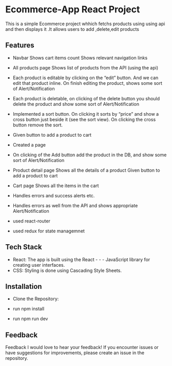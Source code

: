 
# Ecommerce-App React Project

This is a simple Ecommerce project whhich fetchs products using using api and then displays it .It allows users to add ,delete,edit products


## Features
- Navbar
Shows cart items count
Shows relevant navigation links
- All products page
Shows list of products from the API (using the api)
- Each product is editable by clicking on the “edit” button. And we can edit that product inline. On finish editing the product, shows some sort of Alert/Notification

- Each product is deletable, on clicking of the delete button you should delete the product and show some sort of Alert/Notification


- Implemented a sort button. On clicking it sorts by “price” and show a cross button just beside it (see the sort view). On clicking the cross button remove the sort.

- Given button to add a product to cart
- Created a page
- On clicking of the Add button add the product in the DB, and show some sort of Alert/Notification

- Product detail page
Shows all the details of a product
Given button to add a product to cart
- Cart page
Shows all the items in the cart
- Handles errors and success alerts etc.
- Handles errors as well from the API and shows appropriate Alert/Notification

-  used react-router 
- used redux for state managemnet



## Tech Stack


- React: The app is built using the React - - - JavaScript library for creating user interfaces.
- CSS: Styling is done using Cascading Style Sheets.

## Installation

- Clone the Repository:
- run npm install

- run npm run dev
    
## Feedback

Feedback
I would love to hear your feedback! If you encounter issues or have suggestions for improvements, please create an issue in the repository.



